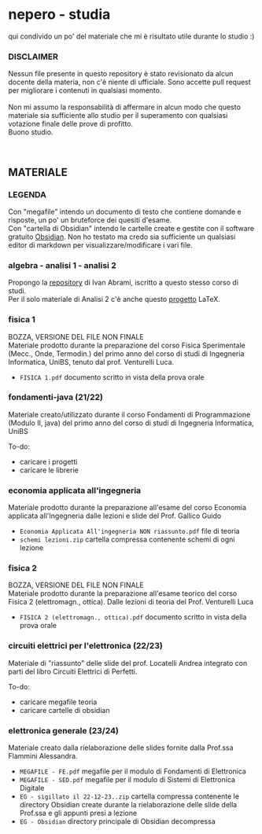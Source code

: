 # nepero - studia
qui condivido un po' del materiale che mi è risultato utile durante lo studio :)

### DISCLAIMER
Nessun file presente in questo repository è stato revisionato da alcun docente della materia, non c'è niente di ufficiale. Sono accette pull request per migliorare i contenuti in qualsiasi momento.
<br><br>
Non mi assumo la responsabilità di affermare in alcun modo che questo materiale sia sufficiente allo studio per il superamento con qualsiasi votazione finale delle prove di profitto.<br>
Buono studio.

<br>

## MATERIALE

### LEGENDA
Con "megafile" intendo un documento di testo che contiene domande e risposte, un po' un bruteforce dei quesiti d'esame.<br>
Con "cartella di Obsidian" intendo le cartelle create e gestite con il software gratuito [Obsidian](https://obsidian.md/). Non ho testato ma credo sia sufficiente un qualsiasi editor di markdown per visualizzare/modificare i vari file.

### algebra - analisi 1 - analisi 2
Propongo la [repository](https://github.com/ildivan/ingegneria-informatica/tree/main) di Ivan Abrami, iscritto a questo stesso corso di studi.<br>
Per il solo materiale di Analisi 2 c'è anche questo [progetto](https://github.com/ceres-c/unibs-analisi2) LaTeX.

### fisica 1
BOZZA, VERSIONE DEL FILE NON FINALE<br>
Materiale prodotto durante la preparazione del corso Fisica Sperimentale (Mecc., Onde, Termodin.) del primo anno del corso di studi di Ingegneria Informatica, UniBS, tenuto dal prof. Venturelli Luca.
- <code>FISICA 1.pdf</code> documento scritto in vista della prova orale

### fondamenti-java (21/22)
<p>Materiale creato/utilizzato durante il corso Fondamenti di Programmazione (Modulo II, java) del primo anno del corso di studi di Ingegneria Informatica, UniBS</p>

To-do:
- caricare i progetti
- caricare le librerie 

### economia applicata all'ingegneria
Materiale prodotto durante la preparazione all'esame del corso Economia applicata all'Ingegneria dalle lezioni e slide del Prof. Gallico Guido
- <code>Economia Applicata All'ingegneria NON riassunto.pdf</code> file di teoria
- <code>schemi lezioni.zip</code> cartella compressa contenente schemi di ogni lezione 

### fisica 2
BOZZA, VERSIONE DEL FILE NON FINALE<br>
Materiale prodotto durante la preparazione all'esame teorico del corso Fisica 2 (elettromagn., ottica). Dalle lezioni di teoria del Prof. Venturelli Luca
- <code>FISICA 2 (elettromagn., ottica).pdf</code> documento scritto in vista della prova orale

### circuiti elettrici per l'elettronica (22/23)
Materiale di "riassunto" delle slide del prof. Locatelli Andrea integrato con parti del libro Circuiti Elettrici di Perfetti.

To-do:
- caricare megafile teoria
- caricare cartelle di obsidian


### elettronica generale (23/24)
Materiale creato dalla rielaborazione delle slides fornite dalla Prof.ssa Flammini Alessandra.
- <code>MEGAFILE - FE.pdf</code> megafile per il modulo di Fondamenti di Elettronica
- <code>MEGAFILE - SED.pdf</code> megafile per il modulo di Sistemi di Elettronica Digitale
- <code>EG - sigillato il 22-12-23..zip</code> cartella compressa contenente le directory Obsidian create durante la rielaborazione delle slide della Prof.ssa e gli appunti presi a lezione
- <code>EG - Obsidian</code> directory principale di Obsidian decompressa